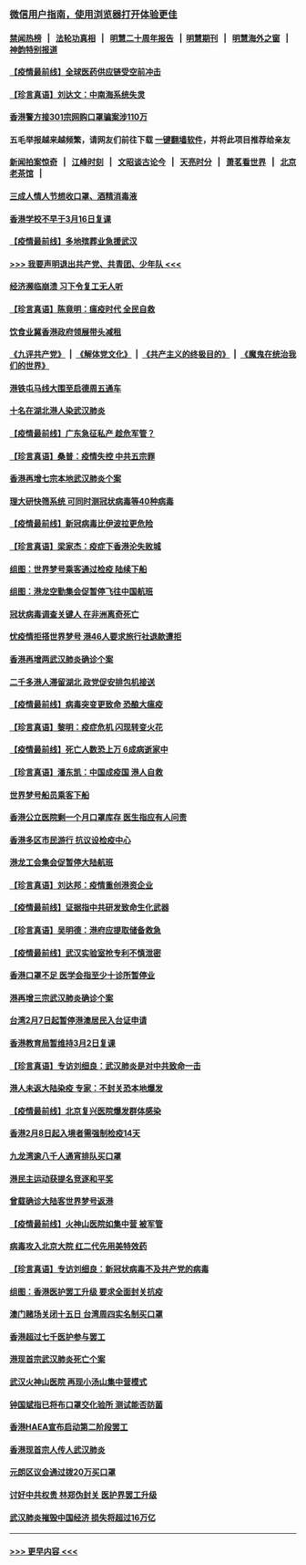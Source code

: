 ### [微信用户指南，使用浏览器打开体验更佳](https://github.com/gfw-breaker/banned-news1/blob/master/indexes/wechat-guide.md?t=0)
#### [禁闻热榜](热点新闻.md?t=0)  &nbsp;&nbsp;|&nbsp;&nbsp; [法轮功真相](https://github.com/gfw-breaker/truth/blob/master/README.md?t=0) &nbsp;&nbsp;|&nbsp;&nbsp; [明慧二十周年报告](https://github.com/gfw-breaker/mh-reports/blob/master/README.md?t=0) &nbsp;&nbsp;|&nbsp;&nbsp;[明慧期刊](https://github.com/gfw-breaker/mh-qikan) &nbsp;&nbsp;|&nbsp;&nbsp; [明慧海外之窗](https://github.com/gfw-breaker/mh-news/blob/master/README.md?t=0) &nbsp;&nbsp;|&nbsp;&nbsp; [神韵特别报道](https://github.com/gfw-breaker/mh-news/blob/master/shenyun.md?t=0)
#### [【疫情最前线】全球医药供应链受空前冲击](../pages/nsc415/n11869614.md?t=02160011) 
#### [【珍言真语】刘达文：中南海系统失灵](../pages/nsc415/n11869465.md?t=02160011) 
#### [香港警方接301宗网购口罩骗案涉110万](../pages/nsc415/n11867572.md?t=02160011) 
#### 五毛举报越来越频繁，请网友们前往下载 [一键翻墙软件](https://github.com/gfw-breaker/ssr-accounts)，并将此项目推荐给亲友
#### [新闻拍案惊奇](https://github.com/gfw-breaker/banned-news1/blob/master/pages/link4.md) &nbsp;&nbsp;|&nbsp;&nbsp; [江峰时刻](https://github.com/gfw-breaker/banned-news1/blob/master/pages/link4.md) &nbsp;&nbsp;|&nbsp;&nbsp; [文昭谈古论今](https://github.com/gfw-breaker/banned-news1/blob/master/pages/link4.md) &nbsp;&nbsp;|&nbsp;&nbsp; [天亮时分](https://github.com/gfw-breaker/banned-news1/blob/master/pages/link4.md) &nbsp;&nbsp;|&nbsp;&nbsp; [萧茗看世界](https://github.com/gfw-breaker/banned-news1/blob/master/pages/link4.md) &nbsp;&nbsp;|&nbsp;&nbsp; [北京老茶馆](https://github.com/gfw-breaker/banned-news1/blob/master/pages/link4.md) &nbsp;&nbsp;|&nbsp;&nbsp; 
#### [三成人情人节想收口罩、酒精消毒液](../pages/nsc415/n11867523.md?t=02160011) 
#### [香港学校不早于3月16日复课](../pages/nsc415/n11867498.md?t=02160011) 
#### [【疫情最前线】多地殡葬业急援武汉](../pages/nsc415/n11866914.md?t=02160011) 
#### [>>> 我要声明退出共产党、共青团、少年队 <<<](https://github.com/begood0513/goodnews/blob/master/quit/letter.md) 
#### [经济濒临崩溃 习下令复工无人听](../pages/nsc415/n11867269.md?t=02160011) 
#### [【珍言真语】陈竟明：瘟疫时代 全民自救](../pages/nsc415/n11866765.md?t=02160011) 
#### [饮食业冀香港政府领展带头减租](../pages/nsc415/n11864876.md?t=02160011) 
#### [《九评共产党》](https://github.com/begood0513/9ping.md/blob/master/README.md) &nbsp;|&nbsp; [《解体党文化》](../../../../jtdwh.md/blob/master/README.md)  &nbsp;|&nbsp; [《共产主义的终极目的》](../../../../gczydzjmd.md/blob/master/README.md) &nbsp;|&nbsp; [《魔鬼在统治我们的世界》](../../../../mgztzwmdsj.md/blob/master/README.md) 
#### [港铁屯马线大围至启德周五通车](../pages/nsc415/n11864842.md?t=02160011) 
#### [十名在湖北港人染武汉肺炎](../pages/nsc415/n11864807.md?t=02160011) 
#### [【疫情最前线】广东急征私产 趁危军管？](../pages/nsc415/n11864205.md?t=02160011) 
#### [【珍言真语】桑普：疫情失控 中共五宗罪](../pages/nsc415/n11864157.md?t=02160011) 
#### [香港再增七宗本地武汉肺炎个案](../pages/nsc415/n11862405.md?t=02160011) 
#### [理大研快筛系统 可同时测冠状病毒等40种病毒](../pages/nsc415/n11862376.md?t=02160011) 
#### [【疫情最前线】新冠病毒比伊波拉更危险](../pages/nsc415/n11862199.md?t=02160011) 
#### [【珍言真语】梁家杰：疫症下香港沦失败城](../pages/nsc415/n11861588.md?t=02160011) 
#### [组图：世界梦号乘客通过检疫 陆续下船](../pages/nsc415/n11858302.md?t=02160011) 
#### [组图：港龙空勤集会促暂停飞往中国航班](../pages/nsc415/n11858190.md?t=02160011) 
#### [冠状病毒调查关键人 在非洲离奇死亡](../pages/nsc415/n11859798.md?t=02160011) 
#### [忧疫情拒搭世界梦号 港46人要求旅行社退款遭拒](../pages/nsc415/n11859849.md?t=02160011) 
#### [香港再增两武汉肺炎确诊个案](../pages/nsc415/n11859833.md?t=02160011) 
#### [二千多港人滞留湖北 政党促安排包机接送](../pages/nsc415/n11859831.md?t=02160011) 
#### [【疫情最前线】病毒突变更致命 恐酿大瘟疫](../pages/nsc415/n11859604.md?t=02160011) 
#### [【珍言真语】黎明：疫症危机 闪现转变火花](../pages/nsc415/n11859199.md?t=02160011) 
#### [【疫情最前线】死亡人数恐上万 6成病逝家中](../pages/nsc415/n11856687.md?t=02160011) 
#### [【珍言真语】潘东凯：中国成疫国 港人自救](../pages/nsc415/n11856962.md?t=02160011) 
#### [世界梦号船员乘客下船](../pages/nsc415/n11856883.md?t=02160011) 
#### [香港公立医院剩一个月口罩库存 医生指应有人问责](../pages/nsc415/n11856875.md?t=02160011) 
#### [香港多区市民游行 抗议设检疫中心](../pages/nsc415/n11856866.md?t=02160011) 
#### [港龙工会集会促暂停大陆航班](../pages/nsc415/n11856840.md?t=02160011) 
#### [【珍言真语】刘达邦：疫情重创港资企业](../pages/nsc415/n11854274.md?t=02160011) 
#### [【疫情最前线】证据指中共研发致命生化武器](../pages/nsc415/n11853087.md?t=02160011) 
#### [【珍言真语】吴明德：港府应提取储备救急](../pages/nsc415/n11852734.md?t=02160011) 
#### [【疫情最前线】武汉实验室抢专利不慎泄密](../pages/nsc415/n11850310.md?t=02160011) 
#### [香港口罩不足 医学会指至少十诊所暂停业](../pages/nsc415/n11850301.md?t=02160011) 
#### [港再增三宗武汉肺炎确诊个案](../pages/nsc415/n11850328.md?t=02160011) 
#### [台湾2月7日起暂停港澳居民入台证申请](../pages/nsc415/n11850304.md?t=02160011) 
#### [香港教育局暂维持3月2日复课](../pages/nsc415/n11850260.md?t=02160011) 
#### [【珍言真语】专访刘细良：武汉肺炎是对中共致命一击](../pages/nsc415/n11849934.md?t=02160011) 
#### [港人未返大陆染疫 专家：不封关恐本地爆发](../pages/nsc415/n11848021.md?t=02160011) 
#### [【疫情最前线】北京复兴医院爆发群体感染](../pages/nsc415/n11847626.md?t=02160011) 
#### [香港2月8日起入境者需强制检疫14天](../pages/nsc415/n11847658.md?t=02160011) 
#### [九龙湾逾八千人通宵排队买口罩](../pages/nsc415/n11847647.md?t=02160011) 
#### [港民主运动获提名竞逐和平奖](../pages/nsc415/n11847633.md?t=02160011) 
#### [曾载确诊大陆客世界梦号返港](../pages/nsc415/n11847608.md?t=02160011) 
#### [【疫情最前线】火神山医院如集中营 被军管](../pages/nsc415/n11847524.md?t=02160011) 
#### [病毒攻入北京大院 红二代先用美特效药](../pages/nsc415/n11847427.md?t=02160011) 
#### [【珍言真语】专访刘细良：新冠状病毒不及共产党的病毒](../pages/nsc415/n11847164.md?t=02160011) 
#### [组图：香港医护罢工升级 要求全面封关抗疫](../pages/nsc415/n11844107.md?t=02160011) 
#### [澳门赌场关闭十五日 台湾周四实名制买口罩](../pages/nsc415/n11845083.md?t=02160011) 
#### [香港超过七千医护参与罢工](../pages/nsc415/n11845051.md?t=02160011) 
#### [港现首宗武汉肺炎死亡个案](../pages/nsc415/n11844998.md?t=02160011) 
#### [武汉火神山医院 再现小汤山集中营模式](../pages/nsc415/n11844763.md?t=02160011) 
#### [钟国斌指已将布口罩交化验所 测试能否防菌](../pages/nsc415/n11842783.md?t=02160011) 
#### [香港HAEA宣布启动第二阶段罢工](../pages/nsc415/n11842723.md?t=02160011) 
#### [香港现首宗人传人武汉肺炎](../pages/nsc415/n11842766.md?t=02160011) 
#### [元朗区议会通过拨20万买口罩](../pages/nsc415/n11842754.md?t=02160011) 
#### [讨好中共权贵 林郑伪封关 医护界罢工升级](../pages/nsc415/n11842359.md?t=02160011) 
#### [武汉肺炎摧毁中国经济 损失将超过16万亿](../pages/nsc415/n11839723.md?t=02160011) 

----
#### [ >>> 更早内容 <<< ](../indexes/nsc415-earlier.md)
